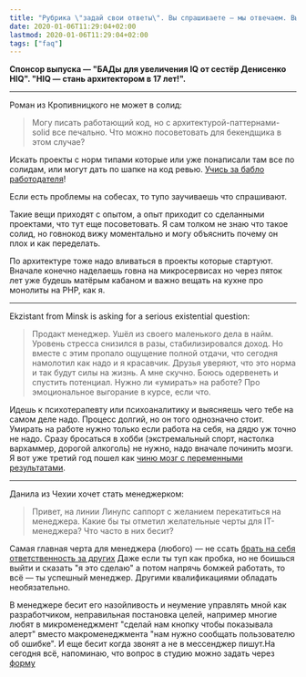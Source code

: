 ```yaml
---
title: "Рубрика \"задай свои ответы\". Вы спрашиваете — мы отвечаем. Выпуск №3. Карьерный."
date: 2020-01-06T11:29:04+02:00
lastmod: 2020-01-06T11:29:04+02:00
tags: ["faq"]
---
```


**Спонсор выпуска — "БАДы для увеличения IQ от сестёр Денисенко HIQ". "HIQ — стань архитектором в 17 лет!".**

---

Роман из Кропивницкого не может в солид:

>Могу писать работающий код, но с архитектурой-паттернами-solid все печально. Что можно посоветовать для бекендщика в этом случае?

Искать проекты с норм типами которые или уже понаписали там все по солидам, или могут дать по шапке на код ревью. [Учись за бабло работодателя](https://www.rozhkov.me/post/resume-driven-development/)! 

Если есть проблемы на собесах, то тупо заучиваешь что спрашивают.

Такие вещи приходят с опытом, а опыт приходит со сделанными проектами, что тут еще посоветовать. Я сам толком не знаю что такое солид, но говнокод вижу моментально и могу объяснить почему он плох и как переделать.

По архитектуре тоже надо вливаться в проекты которые стартуют. Вначале конечно наделаешь говна на микросервисах но через пяток лет уже будешь матёрым кабаном и важно вещать на кухне про монолиты на PHP, как я.

---

Ekzistant from Minsk is asking for a serious existential question:

>Продакт менеджер. Ушёл из своего маленького дела в найм. Уровень стресса снизился в разы, стабилизировался доход. Но вместе с этим пропало ощущение полной отдачи, что сегодня намолотил как надо и я красавчик. Друзья уверяют, что это норма и так будут силы на жизнь. А мне скучно. Боюсь одервенеть и спустить потенциал. Нужно ли «умирать» на работе? Про эмоциональное выгорание в курсе, если что. 

Идешь к психотерапевту или психоаналитику и выясняешь чего тебе на самом деле надо. Процесс долгий, но он того однозначно стоит. Умирать на работе нужно только если работа на себя, на дядю уж точно не надо. Сразу бросаться в хобби (экстремальный спорт, настолка вархаммер, дорогой алкоголь) не нужно, надо вначале починить мозги. Я вот уже третий год пошел как [чиню мозг с переменными результатами](/post/psychoanalysis/).

---

Данила из Чехии хочет стать менеджерком:

>Привет, на линии Линупс саппорт с желанием перекатиться на менеджера. Какие бы ты отметил желательные черты для IT-менеджера? Что часто в них бесит?

Самая главная черта для менеджера (любого) — не ссать [брать на себя ответственность за других](https://www.rozhkov.me/post/brave-and-stupidity/) Даже если ты туп как пробка, но не боишься выйти и сказать "я это сделаю" а потом напрячь бомжей работать, то всё — ты успешный менеджер. Другими квалификациями обладать необязательно.

В менеджере бесит его назойливость и неумение управлять мной как разработчиком, неправильная постановка целей, например многие любят в микроменеджмент "сделай нам кнопку чтобы показывала алерт" вместо макроменеджмента "нам нужно сообщать пользователю об ошибке". И еще бесит когда звонят а не в мессенджер пишут.На сегодня всё, напоминаю, что вопрос в студию можно задать через [форму](https://forms.gle/WCkVAHApsUFbexjw6)
